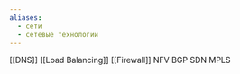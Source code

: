 ```yaml
---
aliases:
  - сети
  - сетевые технологии
---
```



[[DNS]]
[[Load Balancing]]
[[Firewall]]
NFV
BGP
SDN
MPLS

